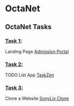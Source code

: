 # OctaNet

## OctaNet Tasks

### [Task 1:](https://github.com/shyamgdev/OctaNet/tree/main/tasks/task-1)
Landing Page [Admission Portal](https://shyamgdev.github.io/OctaNet/tasks/task-1/)

### [Task 2:](https://github.com/shyamgdev/OctaNet/tree/main/tasks/task-2)
TODO List App [TaskZen](https://shyamgdev.github.io/OctaNet/tasks/task-2/)

### [Task 3:](https://github.com/shyamgdev/OctaNet/tree/main/tasks/task-3)
Clone a Website [SonyLiv Clone](https://shyamgdev.github.io/OctaNet/tasks/task-3/)
